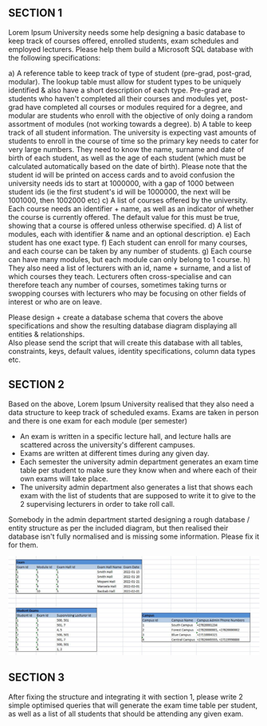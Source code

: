 ## SECTION 1 

Lorem Ipsum University needs some help designing a basic database to keep track of courses offered, enrolled students, exam schedules and employed lecturers.
Please help them build a Microsoft SQL database with the following specifications:

a) A reference table to keep track of type of student (pre-grad, post-grad, modular).  The lookup table must allow for student types to be uniquely identified & also 
have a short description of each type.  Pre-grad are students who haven't completed all their courses and modules yet, post-grad have completed all courses or modules required for a degree,
and modular are students who enroll with the objective of only doing a random assortment of modules (not working towards a degree).
b) A table to keep track of all student information.  The university is expecting vast amounts of students to enroll in the course of time so the primary key needs to cater for very 
large numbers.  They need to know the name, surname and date of birth of each student, as well as the age of each student (which must be calculated automatically based on the date of birth).
Please note that the student id will be printed on access cards and to avoid confusion the university needs ids to start at 1000000, with a gap of 1000 between student ids 
(ie the first student's id will be 1000000, the next will be 1001000, then 1002000 etc)
c) A list of courses offered by the university.  Each course needs an identifier + name, as well as an indicator of whether the course is currently offered.  The default value for this must be true,
showing that a course is offered unless otherwise specified.
d) A list of modules, each with identifier & name and an optional description.
e) Each student has one exact type.
f) Each student can enroll for many courses, and each course can be taken by any number of students.
g) Each course can have many modules, but each module can only belong to 1 course.
h) They also need a list of lecturers with an id, name + surname, and a list of which courses they teach.  Lecturers often cross-specialise and can therefore teach any number of courses, sometimes
taking turns or swopping courses with lecturers who may be focusing on other fields of interest or who are on leave.

Please design + create a database schema that covers the above specifications and show the resulting database diagram displaying all entities & relationships.  
Also please send the script that will create this database with all tables, constraints, keys, default values, identity specifications, column data types etc.



## SECTION 2
Based on the above, Lorem Ipsum University realised that they also need a data structure to keep track of scheduled exams.  Exams are taken in person and there is one exam for each module (per semester)
- An exam is written in a specific lecture hall, and lecture halls are scattered across the university's different campuses.
- Exams are written at different times during any given day.
- Each semester the university admin department generates an exam time table per student to make sure they know when and where each of their own exams will take place.
- The university admin department also generates a list that shows each exam with the list of students that are supposed to write it to give to the 2 supervising lecturers in order to take roll call.

Somebody in the admin department started designing a rough database / entity structure as per the included diagram, but then realised their database isn't fully normalised and is missing some information.
Please fix it for them.

![current db layout](./sql-denormalised-tables.png)

## SECTION 3
After fixing the structure and integrating it with section 1, please write 2 simple optimised queries that will generate the exam time table per student, as well as a list of all students that should be 
attending any given exam.


